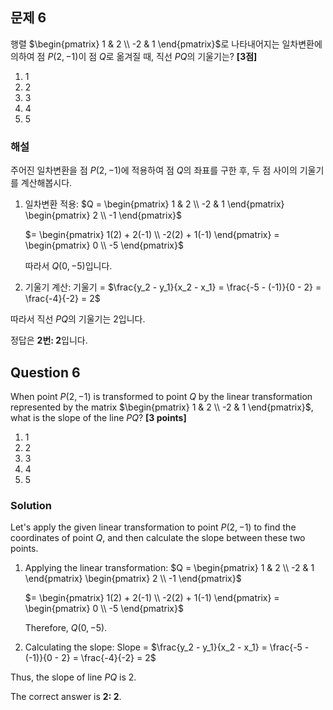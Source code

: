 

## 문제 6
행렬 $\begin{pmatrix} 1 & 2 \\ -2 & 1 \end{pmatrix}$로 나타내어지는 일차변환에 의하여 점 $P(2, -1)$이 점 $Q$로 옮겨질 때, 직선 $PQ$의 기울기는? **[3점]**

1. 1
2. 2
3. 3
4. 4
5. 5

### 해설
주어진 일차변환을 점 $P(2, -1)$에 적용하여 점 $Q$의 좌표를 구한 후, 두 점 사이의 기울기를 계산해봅시다.

1. 일차변환 적용:
   $Q = \begin{pmatrix} 1 & 2 \\ -2 & 1 \end{pmatrix} \begin{pmatrix} 2 \\ -1 \end{pmatrix}$
   
   $= \begin{pmatrix} 1(2) + 2(-1) \\ -2(2) + 1(-1) \end{pmatrix} = \begin{pmatrix} 0 \\ -5 \end{pmatrix}$

   따라서 $Q(0, -5)$입니다.

2. 기울기 계산:
   기울기 = $\frac{y_2 - y_1}{x_2 - x_1} = \frac{-5 - (-1)}{0 - 2} = \frac{-4}{-2} = 2$

따라서 직선 $PQ$의 기울기는 2입니다.

정답은 **2번: 2**입니다.

## Question 6
When point $P(2, -1)$ is transformed to point $Q$ by the linear transformation represented by the matrix $\begin{pmatrix} 1 & 2 \\ -2 & 1 \end{pmatrix}$, what is the slope of the line $PQ$? **[3 points]**

1. 1
2. 2
3. 3
4. 4
5. 5

### Solution
Let's apply the given linear transformation to point $P(2, -1)$ to find the coordinates of point $Q$, and then calculate the slope between these two points.

1. Applying the linear transformation:
   $Q = \begin{pmatrix} 1 & 2 \\ -2 & 1 \end{pmatrix} \begin{pmatrix} 2 \\ -1 \end{pmatrix}$
   
   $= \begin{pmatrix} 1(2) + 2(-1) \\ -2(2) + 1(-1) \end{pmatrix} = \begin{pmatrix} 0 \\ -5 \end{pmatrix}$

   Therefore, $Q(0, -5)$.

2. Calculating the slope:
   Slope = $\frac{y_2 - y_1}{x_2 - x_1} = \frac{-5 - (-1)}{0 - 2} = \frac{-4}{-2} = 2$

Thus, the slope of line $PQ$ is 2.

The correct answer is **2: 2**.